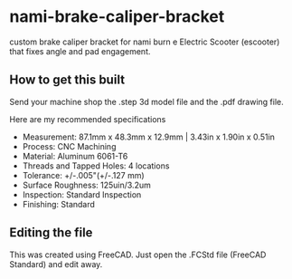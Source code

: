 # nami-brake-caliper-bracket
custom brake caliper bracket for nami burn e Electric Scooter (escooter) that fixes angle and pad engagement.

## How to get this built
Send your machine shop the .step 3d model file and the .pdf drawing file.

Here are my recommended specifications
- Measurement: 87.1mm x 48.3mm x 12.9mm | 3.43in x 1.90in x 0.51in
- Process: CNC Machining
- Material: Aluminum 6061-T6
- Threads and Tapped Holes: 4 locations
- Tolerance: +/-.005"(+/-.127 mm)
- Surface Roughness: 125uin/3.2um
- Inspection: Standard Inspection
- Finishing: Standard

## Editing the file
This was created using FreeCAD. Just open the .FCStd file (FreeCAD Standard) and edit away.
